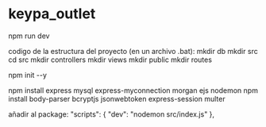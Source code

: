 # keypa_outlet
npm run dev

codigo de la estructura del proyecto (en un archivo .bat):
mkdir db
mkdir src
cd src
mkdir controllers
mkdir views
mkdir public
mkdir routes

npm init --y

npm install express mysql express-myconnection morgan ejs nodemon
npm install  body-parser bcryptjs jsonwebtoken express-session multer

añadir al package:
"scripts": {
    "dev": "nodemon src/index.js"
  },